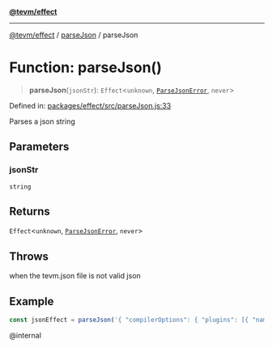 [**@tevm/effect**](../../README.md)

***

[@tevm/effect](../../modules.md) / [parseJson](../README.md) / parseJson

# Function: parseJson()

> **parseJson**(`jsonStr`): `Effect`\<`unknown`, [`ParseJsonError`](../classes/ParseJsonError.md), `never`\>

Defined in: [packages/effect/src/parseJson.js:33](https://github.com/evmts/tevm-monorepo/blob/main/packages/effect/src/parseJson.js#L33)

Parses a json string

## Parameters

### jsonStr

`string`

## Returns

`Effect`\<`unknown`, [`ParseJsonError`](../classes/ParseJsonError.md), `never`\>

## Throws

when the tevm.json file is not valid json

## Example

```ts
const jsonEffect = parseJson('{ "compilerOptions": { "plugins": [{ "name": "@tevm/ts-plugin" }] } }')
````
@internal
